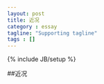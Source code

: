 ```yaml
---
layout: post
title: 近况
category : essay
tagline: "Supporting tagline"
tags : []
---
```

{% include JB/setup %}

##近况
